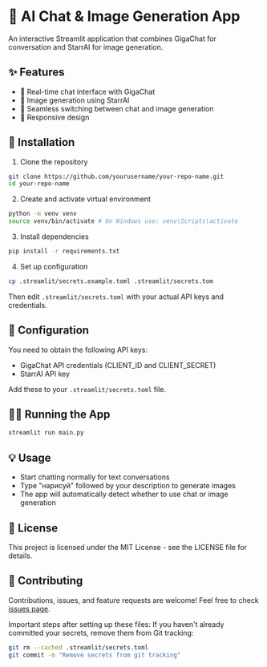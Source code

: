 # 🤖 AI Chat & Image Generation App

An interactive Streamlit application that combines GigaChat for conversation and StarrAI for image generation.

## ✨ Features

- 💬 Real-time chat interface with GigaChat
- 🎨 Image generation using StarrAI
- 🔄 Seamless switching between chat and image generation
- 📱 Responsive design

## 🚀 Installation

1. Clone the repository
```bash
git clone https://github.com/yourusername/your-repo-name.git
cd your-repo-name
```


2. Create and activate virtual environment
```bash
python -m venv venv
source venv/bin/activate # On Windows use: venv\Scripts\activate
```

3. Install dependencies
```bash
pip install -r requirements.txt
```

4. Set up configuration
```bash
cp .streamlit/secrets.example.toml .streamlit/secrets.tom
```

Then edit `.streamlit/secrets.toml` with your actual API keys and credentials.

## 🔑 Configuration

You need to obtain the following API keys:
- GigaChat API credentials (CLIENT_ID and CLIENT_SECRET)
- StarrAI API key

Add these to your `.streamlit/secrets.toml` file.

## 🏃‍♂️ Running the App

```bash
streamlit run main.py
```


## 💡 Usage

- Start chatting normally for text conversations
- Type "нарисуй" followed by your description to generate images
- The app will automatically detect whether to use chat or image generation

## 📝 License

This project is licensed under the MIT License - see the LICENSE file for details.

## 🤝 Contributing

Contributions, issues, and feature requests are welcome! Feel free to check [issues page](https://github.com/yourusername/your-repo-name/issues).

Important steps after setting up these files:
If you haven't already committed your secrets, remove them from Git tracking:

```bash
git rm --cached .streamlit/secrets.toml
git commit -m "Remove secrets from git tracking"
```
